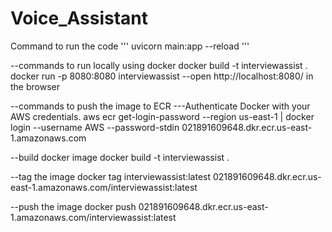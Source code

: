 # Voice_Assistant

Command to run the code
'''
uvicorn main:app --reload
'''


--commands to run locally using docker
docker build -t interviewassist .
docker run -p 8080:8080 interviewassist
--open http://localhost:8080/ in the browser


--commands to push the image to ECR
---Authenticate Docker with your AWS credentials.
aws ecr get-login-password --region us-east-1 | docker login --username AWS --password-stdin 021891609648.dkr.ecr.us-east-1.amazonaws.com

--build docker image
docker build -t interviewassist .

--tag the image
docker tag interviewassist:latest 021891609648.dkr.ecr.us-east-1.amazonaws.com/interviewassist:latest

--push the image
docker push 021891609648.dkr.ecr.us-east-1.amazonaws.com/interviewassist:latest